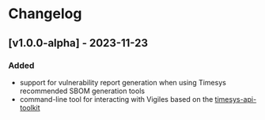 # Changelog

## [v1.0.0-alpha] - 2023-11-23

### Added

* support for vulnerability report generation when using Timesys recommended SBOM generation tools
* command-line tool for interacting with Vigiles based on the [timesys-api-toolkit](https://github.com/TimesysGit/timesys-api-toolkit)
